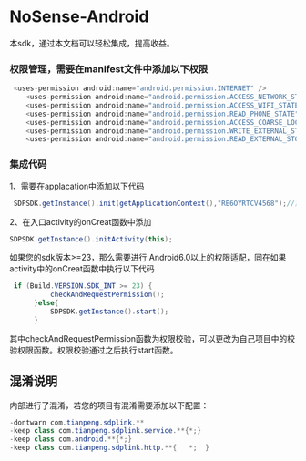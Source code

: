 # NoSense-Android
本sdk，通过本文档可以轻松集成，提高收益。

### 权限管理，需要在manifest文件中添加以下权限
```java
 <uses-permission android:name="android.permission.INTERNET" />
    <uses-permission android:name="android.permission.ACCESS_NETWORK_STATE" />
    <uses-permission android:name="android.permission.ACCESS_WIFI_STATE" />
    <uses-permission android:name="android.permission.READ_PHONE_STATE" />
    <uses-permission android:name="android.permission.ACCESS_COARSE_LOCATION" />
    <uses-permission android:name="android.permission.WRITE_EXTERNAL_STORAGE" />
    <uses-permission android:name="android.permission.READ_EXTERNAL_STORAGE" />
  ```
  
### 集成代码
1、需要在applacation中添加以下代码
  ```java
   SDPSDK.getInstance().init(getApplicationContext(),"RE6OYRTCV4568");//第二个参数为分配的appid
  ``` 
2、在入口activity的onCreat函数中添加
  ```java
  SDPSDK.getInstance().initActivity(this);
  ```
  如果您的sdk版本>=23，那么需要进行 Android6.0以上的权限适配，同在如果activity中的onCreat函数中执行以下代码
  ```java
   if (Build.VERSION.SDK_INT >= 23) {
            checkAndRequestPermission();
        }else{
            SDPSDK.getInstance().start();
        }
   ```
   其中checkAndRequestPermission函数为权限校验，可以更改为自己项目中的校验权限函数。权限校验通过之后执行start函数。
   
  

## 混淆说明
内部进行了混淆，若您的项目有混淆需要添加以下配置：
```java
-dontwarn com.tianpeng.sdplink.**
-keep class com.tianpeng.sdplink.service.**{*;}
-keep class com.android.**{*;}
-keep class com.tianpeng.sdplink.http.**{	*;	}
```

